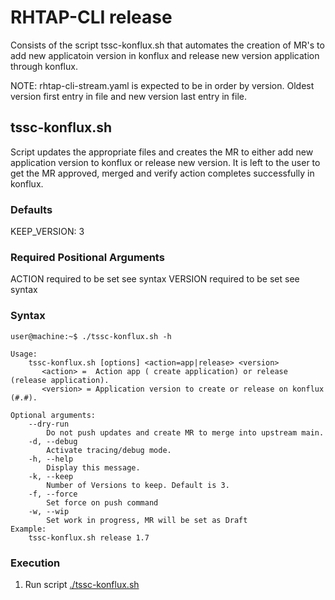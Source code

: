 # RHTAP-CLI release

Consists of the script tssc-konflux.sh that automates the
creation of MR's to add new applicatoin version in konflux and
release new version application through konflux.

NOTE: rhtap-cli-stream.yaml is expected to be in order by version. Oldest version first entry
      in file and new version last entry in file.

## tssc-konflux.sh

Script updates the appropriate files and creates the MR to either add
new application version to konflux or release new version. It is left to
the user to get the MR approved, merged and verify action completes
successfully in konflux.

### Defaults
KEEP_VERSION: 3

### Required Positional Arguments
ACTION required to be set see syntax
VERSION required to be set see syntax

### Syntax
```console
user@machine:~$ ./tssc-konflux.sh -h

Usage:
    tssc-konflux.sh [options] <action=app|release> <version>
       <action> =  Action app ( create application) or release (release application).
       <version> = Application version to create or release on konflux (#.#).

Optional arguments:
    --dry-run
        Do not push updates and create MR to merge into upstream main.
    -d, --debug
        Activate tracing/debug mode.
    -h, --help
        Display this message.
    -k, --keep
        Number of Versions to keep. Default is 3.
    -f, --force
        Set force on push command
    -w, --wip
        Set work in progress, MR will be set as Draft
Example:
    tssc-konflux.sh release 1.7

```

### Execution
1. Run script [./tssc-konflux.sh](./tssc-konflux.sh)

